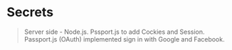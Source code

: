 # Secrets
> Server side - Node.js.
> Pssport.js to add Cockies and Session.
> Passport.js (OAuth) implemented sign in with Google and Facebook.
